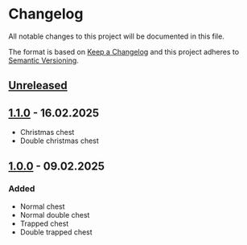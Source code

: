 # Changelog

All notable changes to this project will be documented in this file.

The format is based on [Keep a Changelog](http://keepachangelog.com/)
and this project adheres to [Semantic Versioning](http://semver.org/).

## [Unreleased]

## [1.1.0] - 16.02.2025

- Christmas chest
- Double christmas chest

## [1.0.0] - 09.02.2025

### Added

- Normal chest
- Normal double chest
- Trapped chest
- Double trapped chest

[Unreleased]: https://github.com/Konsyliarz42/chests/compare/1.1.0...master
[1.1.0]: https://github.com/Konsyliarz42/chests/compare/1.0.0...1.1.0
[1.0.0]: https://github.com/Konsyliarz42/chests/tree/1.0.0
